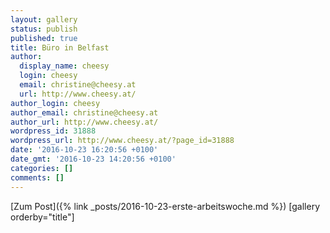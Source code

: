 ```yaml
---
layout: gallery
status: publish
published: true
title: Büro in Belfast
author:
  display_name: cheesy
  login: cheesy
  email: christine@cheesy.at
  url: http://www.cheesy.at/
author_login: cheesy
author_email: christine@cheesy.at
author_url: http://www.cheesy.at/
wordpress_id: 31888
wordpress_url: http://www.cheesy.at/?page_id=31888
date: '2016-10-23 16:20:56 +0100'
date_gmt: '2016-10-23 14:20:56 +0100'
categories: []
comments: []
---
```


[Zum Post]({% link _posts/2016-10-23-erste-arbeitswoche.md %})
[gallery orderby="title"]
